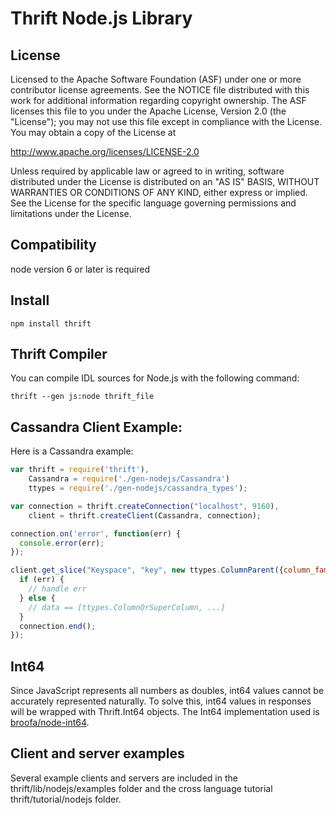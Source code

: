 Thrift Node.js Library
=========================

License
-------
Licensed to the Apache Software Foundation (ASF) under one
or more contributor license agreements. See the NOTICE file
distributed with this work for additional information
regarding copyright ownership. The ASF licenses this file
to you under the Apache License, Version 2.0 (the
"License"); you may not use this file except in compliance
with the License. You may obtain a copy of the License at

  http://www.apache.org/licenses/LICENSE-2.0

Unless required by applicable law or agreed to in writing,
software distributed under the License is distributed on an
"AS IS" BASIS, WITHOUT WARRANTIES OR CONDITIONS OF ANY
KIND, either express or implied. See the License for the
specific language governing permissions and limitations
under the License.

## Compatibility

node version 6 or later is required

## Install

    npm install thrift 

## Thrift Compiler

You can compile IDL sources for Node.js with the following command:

    thrift --gen js:node thrift_file

## Cassandra Client Example:

Here is a Cassandra example:

```js
var thrift = require('thrift'),
    Cassandra = require('./gen-nodejs/Cassandra')
    ttypes = require('./gen-nodejs/cassandra_types');

var connection = thrift.createConnection("localhost", 9160),
    client = thrift.createClient(Cassandra, connection);

connection.on('error', function(err) {
  console.error(err);
});

client.get_slice("Keyspace", "key", new ttypes.ColumnParent({column_family: "ExampleCF"}), new ttypes.SlicePredicate({slice_range: new ttypes.SliceRange({start: '', finish: ''})}), ttypes.ConsistencyLevel.ONE, function(err, data) {
  if (err) {
    // handle err
  } else {
    // data == [ttypes.ColumnOrSuperColumn, ...]
  }
  connection.end();
});
```

<a name="int64"></a>
## Int64

Since JavaScript represents all numbers as doubles, int64 values cannot be accurately represented naturally. To solve this, int64 values in responses will be wrapped with Thrift.Int64 objects. The Int64 implementation used is [broofa/node-int64](https://github.com/broofa/node-int64).

## Client and server examples

Several example clients and servers are included in the thrift/lib/nodejs/examples folder and the cross language tutorial thrift/tutorial/nodejs folder.
